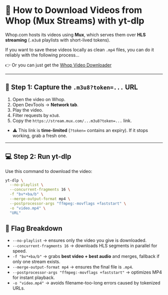 # 🎥 How to Download Videos from Whop (Mux Streams) with yt-dlp

Whop.com hosts its videos using **Mux**, which serves them over **HLS streaming** (`.m3u8` playlists with short-lived tokens). 

If you want to save these videos locally as clean `.mp4` files, you can do it reliably with the following process...

👉 Or you can just get the [Whop Video Downloader](https://serp.ly/whop-video-downloader)


---

## 🔎 Step 1: Capture the `.m3u8?token=...` URL

1. Open the video on Whop.
2. Open DevTools → **Network tab**.
3. Play the video.
4. Filter requests by `m3u8`.
5. Copy the `https://stream.mux.com/...m3u8?token=...` link.

* ⚠️ This link is **time-limited** (`?token=` contains an expiry). If it stops working, grab a fresh one.

---

## 💻 Step 2: Run yt-dlp

Use this command to download the video:

```bash
yt-dlp \
  --no-playlist \
  --concurrent-fragments 16 \
  -f "bv*+ba/b" \
  --merge-output-format mp4 \
  --postprocessor-args "ffmpeg:-movflags +faststart" \
  -o "video.mp4" \
  "URL"
```



## 🔑 Flag Breakdown

* `--no-playlist` → ensures only the video you give is downloaded.
* `--concurrent-fragments 16` → downloads HLS segments in parallel for speed.
* `-f "bv*+ba/b"` → grabs **best video + best audio** and merges, fallback if only one stream exists.
* `--merge-output-format mp4` → ensures the final file is `.mp4`.
* `--postprocessor-args "ffmpeg:-movflags +faststart"` → optimizes MP4 for instant playback.
* `-o "video.mp4"` → avoids filename-too-long errors caused by tokenized URLs.

